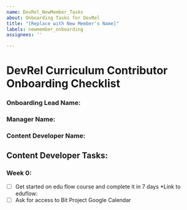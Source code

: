 ```yaml
---
name: DevRel_NewMember_Tasks
about: Onboarding Tasks for DevRel
title: "[Replace with New Member's Name]"
labels: newmember_onboarding
assignees: ''

---
```


# DevRel Curriculum Contributor Onboarding Checklist

### Onboarding Lead Name:
### Manager Name:  
### Content Developer Name:  


## Content Developer Tasks:

### Week 0:
- [ ] Get started on edu flow course and complete it in 7 days 
*Link to eduflow:
- [ ] Ask for access to Bit Project Google Calendar
